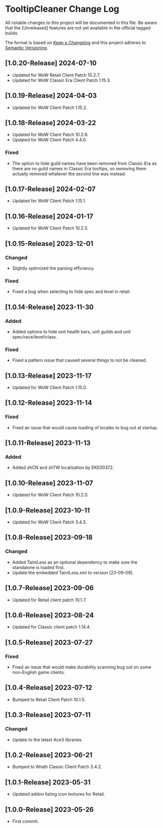 # TooltipCleaner Change Log
All notable changes to this project will be documented in this file. Be aware that the [Unreleased] features are not yet available in the official tagged builds.

The format is based on [Keep a Changelog](http://keepachangelog.com/)
and this project adheres to [Semantic Versioning](http://semver.org/).

## [1.0.20-Release] 2024-07-10
- Updated for WoW Retail Client Patch 10.2.7.
- Updated for WoW Classic Era Client Patch 1.15.3.

## [1.0.19-Release] 2024-04-03
- Updated for WoW Client Patch 1.15.2.

## [1.0.18-Release] 2024-03-22
- Updated for WoW Client Patch 10.2.6.
- Updated for WoW Client Patch 4.4.0.

### Fixed
- The option to hide guild names have been removed from Classic Era as there are no guild names in Classic Era tooltips, so removing them actually removed whatever the second line was instead.

## [1.0.17-Release] 2024-02-07
- Updated for WoW Client Patch 1.15.1.

## [1.0.16-Release] 2024-01-17
- Updated for WoW Client Patch 10.2.5.

## [1.0.15-Release] 2023-12-01
### Changed
- Slightly optimized the parsing efficiency.

### Fixed
- Fixed a bug when selecting to hide spec and level in retail.

## [1.0.14-Release] 2023-11-30
### Added
- Added options to hide unit health bars, unit guilds and unit spec/race/level/class.

### Fixed
- Fixed a pattern issue that caused several things to not be cleaned.

## [1.0.13-Release] 2023-11-17
- Updated for WoW Client Patch 1.15.0.

## [1.0.12-Release] 2023-11-14
### Fixed
- Fixed an issue that would cause loading of locales to bug out at startup.

## [1.0.11-Release] 2023-11-13
### Added
- Added zhCN and zhTW localization by EKE00372.

## [1.0.10-Release] 2023-11-07
- Updated for WoW Client Patch 10.2.0.

## [1.0.9-Release] 2023-10-11
- Updated for WoW Client Patch 3.4.3.

## [1.0.8-Release] 2023-09-18
### Changed
- Added TaintLess as an optional dependency to make sure the standalone is loaded first.
- Update the embedded TaintLess.xml to version [23-09-09].

## [1.0.7-Release] 2023-09-06
- Updated for Retail client patch 10.1.7.

## [1.0.6-Release] 2023-08-24
- Updated for Classic client patch 1.14.4.

## [1.0.5-Release] 2023-07-27
### Fixed
- Fixed an issue that would make durability scanning bug out on some non-English game clients.

## [1.0.4-Release] 2023-07-12
- Bumped to Retail Client Patch 10.1.5.

## [1.0.3-Release] 2023-07-11
### Changed
- Update to the latest Ace3 libraries.

## [1.0.2-Release] 2023-06-21
- Bumped to Wrath Classic Client Patch 3.4.2.

## [1.0.1-Release] 2023-05-31
- Updated addon listing icon textures for Retail.

## [1.0.0-Release] 2023-05-26
- First commit.
